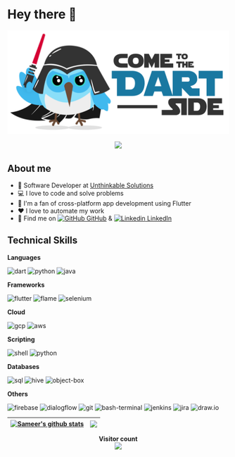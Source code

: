 # Hey there :wave:

<img src="https://raw.githubusercontent.com/kevmoo/dart_side/master/Dash%20Dart%20PNG%20%20-%20white.png" alt="Dart Side">

<p align="center">
  <img src="https://camo.githubusercontent.com/f110f1c085d6afab0bcc0bfcba3ddf1a81113247138ba53b8f26d574805bb502/68747470733a2f2f6769746875622d726561646d652d71756f7465732e6865726f6b756170702e636f6d2f71756f74653f"/>
</p>



## About me

- 💼 Software Developer at [Unthinkable Solutions](https://www.unthinkable.co/)
- 💻 I love to code and solve problems
- 📱 I'm a fan of cross-platform app development using Flutter
- ❤️ I love to automate my work
- 💬 Find me on [![GitHub](https://i.stack.imgur.com/tskMh.png) GitHub](github.com/sameersingh2704) & [![Linkedin](https://i.stack.imgur.com/gVE0j.png) LinkedIn](linkedin.com/in/sameersingh2704)

## Technical Skills 
**Languages**

![dart](https://img.shields.io/badge/Dart-28B6F6?style=for-the-badge&logo=dart&logoColor=white) ![python](https://img.shields.io/badge/Python-3776AB?style=for-the-badge&logo=python&logoColor=white) ![java](https://img.shields.io/badge/Java-323330?style=for-the-badge&logo=java&logoColor=F7DF1E)

**Frameworks**

![flutter](https://img.shields.io/badge/Flutter-28B6F6?style=for-the-badge&logo=flutter&logoColor=white) ![flame](https://img.shields.io/badge/Flame-3776AB?style=for-the-badge&logo=flame&logoColor=white) ![selenium](https://img.shields.io/badge/Selenium-323330?style=for-the-badge&logo=selenium&logoColor=F7DF1E)

**Cloud**

![gcp](https://img.shields.io/badge/GCP-28B6F6?style=for-the-badge&logo=dart&logoColor=white) ![aws](https://img.shields.io/badge/AWS-3776AB?style=for-the-badge&logo=python&logoColor=white)

**Scripting**

![shell](https://img.shields.io/badge/SHELL-28B6F6?style=for-the-badge&logo=shell&logoColor=white) ![python](https://img.shields.io/badge/Python-3776AB?style=for-the-badge&logo=python&logoColor=white)

**Databases**

![sql](https://img.shields.io/badge/SQL-28B6F6?style=for-the-badge&logo=sql&logoColor=white) ![hive](https://img.shields.io/badge/HIVE-3776AB?style=for-the-badge&logo=hive&logoColor=white) ![object-box](https://img.shields.io/badge/OBJECTBOX-323330?style=for-the-badge&logo=objectbox&logoColor=F7DF1E)

**Others**

![firebase](https://img.shields.io/badge/FIREBASE-28B6F6?style=for-the-badge&logo=firebase&logoColor=white) ![dialogflow](https://img.shields.io/badge/DIALOGFLOW-3776AB?style=for-the-badge&logo=dialogflow&logoColor=white) ![git](https://img.shields.io/badge/GIT-323330?style=for-the-badge&logo=git&logoColor=F7DF1E) ![bash-terminal](https://img.shields.io/badge/BASH-28B6F6?style=for-the-badge&logo=bash&logoColor=white) ![jenkins](https://img.shields.io/badge/JENKINS-3776AB?style=for-the-badge&logo=jenkins&logoColor=white) ![jira](https://img.shields.io/badge/JIRA-323330?style=for-the-badge&logo=jira&logoColor=F7DF1E) ![draw.io](https://img.shields.io/badge/DRAW-28B6F6?style=for-the-badge&logo=draw&logoColor=white)

| <a href="https://github.com/sameersingh2704/github-readme-stats"><img align="center" src="https://github-readme-stats.vercel.app/api?username=sameersingh2704&show_icons=true&include_all_commits=true&theme=buefy&hide_border=true" alt="Sameer's github stats" /></a> | <a href="https://github.com/sameersingh2704/github-readme-stats"><img align="center" src="https://github-readme-stats.vercel.app/api/top-langs/?username=sameersingh2704&layout=compact&theme=buefy&hide_border=true" /></a> |
| ------------- | ------------- |
 <center><b>Visitor count<b><br>
  <img src="https://profile-counter.glitch.me/sameersingh2704/count.svg" />
  </center>

